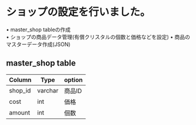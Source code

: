 # ショップの設定を行いました。
• master_shop tableの作成  
• ショップの商品データ管理(有償クリスタルの個数と価格などを設定)
• 商品のマスターデータ作成(JSON)  
## master_shop table
|Column|Type|option
|------|----|----|
|shop_id|varchar|商品ID|
|cost|int|価格|
|amount|int|個数|
